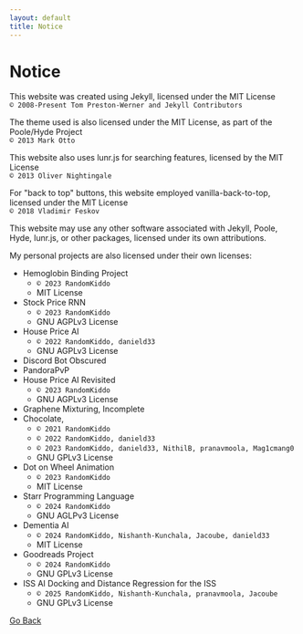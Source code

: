 ```yaml
---
layout: default
title: Notice
---
```


# Notice

This website was created using Jekyll, licensed under the MIT License <br>
`© 2008-Present Tom Preston-Werner and Jekyll Contributors`

The theme used is also licensed under the MIT License, as part of the Poole/Hyde Project <br>
`© 2013 Mark Otto`

This website also uses lunr.js for searching features, licensed by the MIT License <br>
`© 2013 Oliver Nightingale`

For "back to top" buttons, this website employed vanilla-back-to-top, licensed under the MIT License <br>
`© 2018 Vladimir Feskov`

This website may use any other software associated with Jekyll, Poole, Hyde, lunr.js, or other packages, licensed under its own attributions.

My personal projects are also licensed under their own licenses: <br>
* Hemoglobin Binding Project 
    - `© 2023 RandomKiddo`
    - MIT License
* Stock Price RNN
    - `© 2023 RandomKiddo`
    - GNU AGPLv3 License 
* House Price AI
    - `© 2022 RandomKiddo, danield33`
    - GNU AGPLv3 License
* Discord Bot Obscured
* PandoraPvP
* House Price AI Revisited
    - `© 2023 RandomKiddo`
    - GNU AGPLv3 License
* Graphene Mixturing, Incomplete
* Chocolate, 
    - `© 2021 RandomKiddo`
    - `© 2022 RandomKiddo, danield33`
    - `© 2023 RandomKiddo, danield33, NithilB, pranavmoola, Mag1cmang0`
    - GNU GPLv3 License
* Dot on Wheel Animation
    - `© 2023 RandomKiddo`
    - MIT License
* Starr Programming Language
    - `© 2024 RandomKiddo`
    - GNU AGLPv3 License
* Dementia AI
    - `© 2024 RandomKiddo, Nishanth-Kunchala, Jacoube, danield33`
    - MIT License
* Goodreads Project
    - `© 2024 RandomKiddo`
    - GNU GPLv3 License
* ISS AI Docking and Distance Regression for the ISS
    - `© 2025 RandomKiddo, Nishanth-Kunchala, pranavmoola, Jacoube`
    - GNU GPLv3 License

[Go Back](javascript:history.back())
